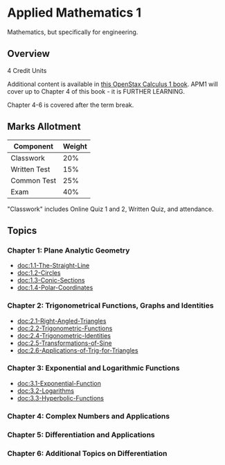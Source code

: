 # Applied Mathematics 1

Mathematics, but specifically for engineering.

## Overview

4 Credit Units

Additional content is available in [this OpenStax Calculus 1 book](https://nplms.polite.edu.sg/content/enforced/663095-25S1-93APM1_012724/Calculus_Volume%201%20-%20WEB.pdf).
APM1 will cover up to Chapter 4 of this book - it is FURTHER LEARNING.

Chapter 4-6 is covered after the term break.

## Marks Allotment

| Component | Weight |
| -------- | ------ |
| Classwork | 20% |
| Written Test | 15% |
| Common Test | 25% |
| Exam | 40% |

"Classwork" includes Online Quiz 1 and 2, Written Quiz, and attendance.

## Topics

### Chapter 1: Plane Analytic Geometry
- <doc:1.1-The-Straight-Line>
- <doc:1.2-Circles>
- <doc:1.3-Conic-Sections>
- <doc:1.4-Polar-Coordinates>

### Chapter 2: Trigonometrical Functions, Graphs and Identities
- <doc:2.1-Right-Angled-Triangles>
- <doc:2.2-Trigonometric-Functions>
- <doc:2.4-Trigonometric-Identities>
- <doc:2.5-Transformations-of-Sine>
- <doc:2.6-Applications-of-Trig-for-Triangles>

### Chapter 3: Exponential and Logarithmic Functions
- <doc:3.1-Exponential-Function>
- <doc:3.2-Logarithms>
- <doc:3.3-Hyperbolic-Functions>

### Chapter 4: Complex Numbers and Applications

### Chapter 5: Differentiation and Applications

### Chapter 6: Additional Topics on Differentiation